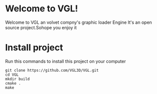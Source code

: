 # Welcome to VGL!

Welcome to VGL an volvet compny's graphic loader Engine It's an open source project.Sohope you enjoy it


# Install project

Run this commands to install this project on your computer
```
git clone https://github.com/VGL3D/VGL.git
cd VGL
mkdir build
cmake .
make
```